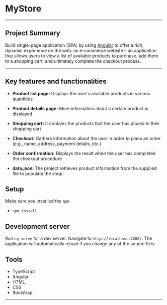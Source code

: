 # MyStore
***
## Project Summary

Build single-page application (SPA) by using [Angular](http://angularjs.org) to offer a rich, dynamic experience on the web. an e-commerce website – an application that allows users to view a list of available products to purchase, add them to a shopping cart, and ultimately complete the checkout process.

***
## Key features and functionalities
- <b> Product list page:</b> Displays the user's available products in various quantities


- <b>Product details page:</b>  More information about a certain product is displayed


- <b>Shopping cart:</b> It contains the products that the user has placed in their shopping cart


- <b>Checkout:</b> Gathers information about the user in order to place an order (e.g., name, address, payment details, etc.)


- <b>Order confirmation:</b> Displays the result when the user has completed the checkout procedure

- <b>data.json: </b> The project retrieves product information from the supplied file to populate the shop.

## Setup
Make sure you installed the `npm`
- `npm install`

## Development server
Run `ng serve` for a dev server. Navigate to `http://localhost:4200/`. The application will automatically reload if you change any of the source files.

## Tools
- TypeScript
- Angular
- HTML
- CSS
- Bootstrap

***

